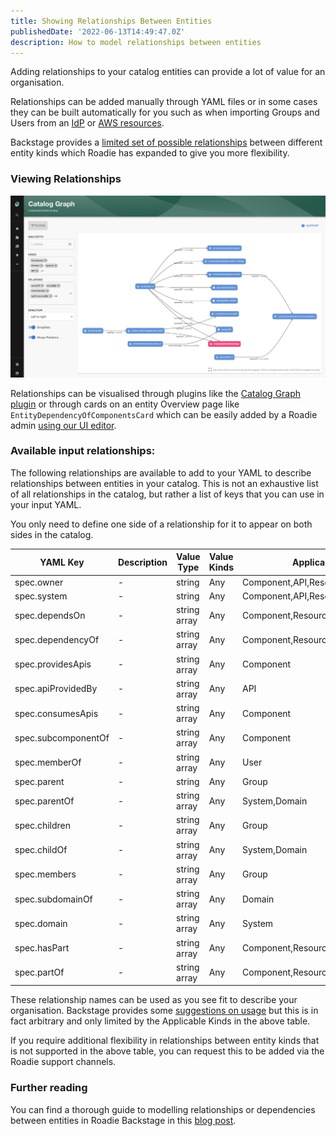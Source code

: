 ```yaml
---
title: Showing Relationships Between Entities
publishedDate: '2022-06-13T14:49:47.0Z'
description: How to model relationships between entities
---
```


Adding relationships to your catalog entities can provide a lot of value for an organisation. 

Relationships can be added manually through YAML files or in some cases they can be built automatically for you such as when importing Groups and Users from an [IdP](/docs/integrations/okta) or [AWS resources](/docs/integrations/aws-resources). 

Backstage provides a [limited set of possible relationships](https://backstage.io/docs/features/software-catalog/well-known-relations/) between different entity kinds which Roadie has expanded to give you more flexibility. 

### Viewing Relationships

![view_full_graph.png](../../integrations/catalog-graph/view_full_graph.png)

Relationships can be visualised through plugins like the [Catalog Graph plugin](/docs/integrations/catalog-graph) or through cards on an entity Overview page like `EntityDependencyOfComponentsCard` which can be easily added by a Roadie admin [using our UI editor](/docs/details/updating-the-ui).


### Available input relationships:

The following relationships are available to add to your YAML to describe relationships between entities in your catalog. This is not an exhaustive list of all relationships in the catalog, but rather a list of keys that you can use in your input YAML.

You only need to define one side of a relationship for it to appear on both sides in the catalog. 

| YAML Key | Description | Value Type | Value Kinds | Applicable Kinds |
| -------- | ------- | ------- | ------- | ------- |
| spec.owner | - | string | Any | Component,API,Resource,System,Domain |
| spec.system | - | string | Any | Component,API,Resource |
| spec.dependsOn | - | string array | Any | Component,Resource,API,System,Domain |
| spec.dependencyOf | - | string array | Any | Component,Resource,API,System,Domain |
| spec.providesApis | - | string array | Any | Component |
| spec.apiProvidedBy | - | string array | Any | API |
| spec.consumesApis | - | string array | Any | Component |
| spec.subcomponentOf | - | string array | Any | Component |
| spec.memberOf | - | string array | Any | User |
| spec.parent | - | string | Any | Group |
| spec.parentOf | - | string array | Any | System,Domain |
| spec.children | - | string array | Any | Group |
| spec.childOf | - | string array | Any | System,Domain |
| spec.members | - | string array | Any | Group |
| spec.subdomainOf | - | string array | Any | Domain |
| spec.domain | - | string array | Any | System |
| spec.hasPart | - | string array | Any | Component,Resource,System,Domain, |
| spec.partOf | - | string array | Any | Component,Resource,API,System,Domain |

These relationship names can be used as you see fit to describe your organisation. Backstage provides some [suggestions on usage](https://backstage.io/docs/features/software-catalog/well-known-relations/) but this is in fact arbitrary and only limited by the Applicable Kinds in the above table.

If you require additional flexibility in relationships between entity kinds that is not supported in the above table, you can request this to be added via the Roadie support channels. 

### Further reading

You can find a thorough guide to modelling relationships or dependencies between entities in Roadie Backstage in this [blog post](https://roadie.io/blog/modelling-software-backstage/).

